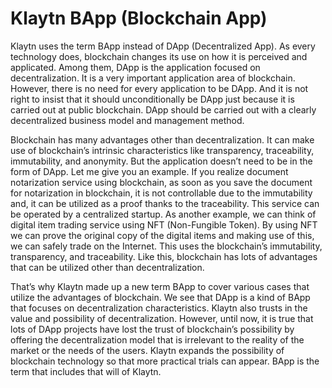 # Klaytn BApp \(Blockchain App\)

Klaytn uses the term BApp instead of DApp \(Decentralized App\). As every technology does, blockchain changes its use on how it is perceived and applicated. Among them, DApp is the application focused on decentralization. It is a very important application area of blockchain. However, there is no need for every application to be DApp. And it is not right to insist that it should unconditionally be DApp just because it is carried out at public blockchain. DApp should be carried out with a clearly decentralized business model and management method.

Blockchain has many advantages other than decentralization. It can make use of blockchain’s intrinsic characteristics like transparency, traceability, immutability, and anonymity. But the application doesn’t need to be in the form of DApp. Let me give you an example. If you realize document notarization service using blockchain, as soon as you save the document for notarization in blockchain, it is not controllable due to the immutability and, it can be utilized as a proof thanks to the traceability. This service can be operated by a centralized startup. As another example, we can think of digital item trading service using NFT \(Non-Fungible Token\). By using NFT we can prove the original copy of the digital items and making use of this, we can safely trade on the Internet. This uses the blockchain’s immutability, transparency, and traceability. Like this, blockchain has lots of advantages that can be utilized other than decentralization.

That’s why Klaytn made up a new term BApp to cover various cases that utilize the advantages of blockchain. We see that DApp is a kind of BApp that focuses on decentralization characteristics. Klaytn also trusts in the value and possibility of decentralization. However, until now, it is true that lots of DApp projects have lost the trust of blockchain’s possibility by offering the decentralization model that is irrelevant to the reality of the market or the needs of the users. Klaytn expands the possibility of blockchain technology so that more practical trials can appear. BApp is the term that includes that will of Klaytn.


